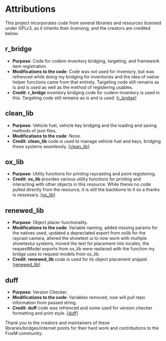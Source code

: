 # Attributions

This project incorporates code from several libraries and resources licensed under GPLv3, as it inherits their licensing, and the creators are credited below:

## r_bridge
- **Purpose**: Code for codem-inventory bridging, targeting, and framework item registration.
- **Modifications to the code**: Code was not used for inventory, but was refrenced while doing my bridging for inventories and the idea of native helper functions came from that entirely. Targeting code still remains as is and is used as well as the method of registering usables.
- **Credit**: **r_bridge** inventory bridging code for codem-inventory is used in this. Targeting code still remains as is and is used.
  [\[r_bridge\]](https://github.com/rumaier/r_bridge)

## clean_lib
- **Purpose**: Vehicle fuel, vehicle key bridging and the loading and saving methods of json files.
- **Modifications to the code**: None.
- **Credit**: **clean_lib** code is used to manage vehicle fuel and keys, bridging these systems seamlessly.
  [\[clean_lib\]](https://github.com/Clean-Server-Pack/clean_lib)

## ox_lib
- **Purpose**: Utility functions for printing raycasting and point registering.
- **Credit**: **ox_lib** provides various utility functions for printing and interacting with other objects in this resource. While theres no code pulled directly from the resource, it is still the backbone to it so a thanks is nessesary.
  [\[ox_lib\]](https://github.com/overextended/ox_lib)

## renewed_lib
- **Purpose**: Object placer functionality.
- **Modifications to the code**: Variable naming, added missing params for the natives used, updated a depreciated export from oxlib for the raycast camera, altered the showtext ui to now work with multiple showtextui systems, moved the text for placement into locales, the requestModel exports from ox_lib were replaced with the function my bridge uses to request models from ox_lib.
- **Credit**: **renewed_lib** code is used for its object placement snippet.
  [\[renewed_lib\]](https://github.com/Renewed-Scripts/Renewed-Lib)


## duff
- **Purpose**: Version Checker.
- **Modifications to the code**: Variables removed, now will pull repo information from passed string.
- **Credit**: **duff** code was refrenced and some used for version checker formatting and print style.
  [\[duff\]](https://github.com/DonHulieo/duff/blob/d89ed3b0051194babf5711114a0c437d4e41f433/server/init.lua#L10C1-L28C4)



Thank you to the creators and maintainers of these libraries/bridges/internet points for their hard work and contributions to the FiveM community.